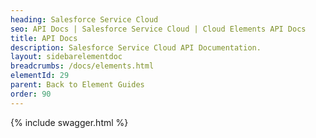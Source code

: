 ```yaml
---
heading: Salesforce Service Cloud
seo: API Docs | Salesforce Service Cloud | Cloud Elements API Docs
title: API Docs
description: Salesforce Service Cloud API Documentation.
layout: sidebarelementdoc
breadcrumbs: /docs/elements.html
elementId: 29
parent: Back to Element Guides
order: 90
---
```


{% include swagger.html %}
